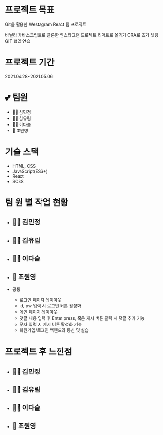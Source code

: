 # 프로젝트 목표

Git을 활용한 Westagram React 팀 프로젝트

바닐라 자바스크립트로 클론한 인스타그램 프로젝트 리액트로 옮기기
CRA로 초기 셋팅
GIT 협업 연습

# 프로젝트 기간

2021.04.28~2021.05.06

# 💕 팀원

- 👩🏻 김민정
- 👩🏻 김유림
- 👩🏻 이다슬
- 👻 조원영

# 기술 스택

* HTML, CSS
* JavaScript(ES6+)
* React
* SCSS

# 팀 원 별 작업 현황

* 👩🏻 김민정
  - 
* 👩🏻 김유림
  -
* 👩🏻 이다슬
  -
* 👻 조원영
  - 

* 공통
  - 로그인 페이지 레이아웃
  - id, pw 입력 시 로그인 버튼 활성화
  - 메인 페이지 레이아웃
  - 댓글 내용 입력 후 Enter press, 혹은 게시 버튼 클릭 시 댓글 추가 기능
  - 문자 입력 시 게시 버튼 활성화 기능
  - 회원가입/로그인 백엔드와 통신 및 실습

# 프로젝트 후 느낀점
* 👩🏻 김민정
  - 
* 👩🏻 김유림
  -
* 👩🏻 이다슬
  -
* 👻 조원영
  - 
